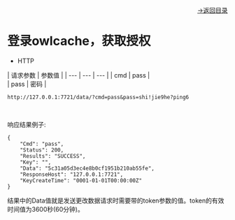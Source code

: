 [<p align="right">->返回目录</p>](../0.directory.md)

# 登录owlcache，获取授权
* HTTP

|   请求参数 |   参数值  | 
| --- | --- | --- |
|   cmd  |   pass  |  
|   pass  |  密码  |  
~~~shell
http://127.0.0.1:7721/data/?cmd=pass&pass=shi!jie9he?ping6
~~~
<br>

响应结果例子:
~~~shell
{
    "Cmd": "pass",
    "Status": 200,
    "Results": "SUCCESS",
    "Key": "",
    "Data": "5c31a05d3ec4e8b0cf1951b210ab55fe",
    "ResponseHost": "127.0.0.1:7721",
    "KeyCreateTime": "0001-01-01T00:00:00Z"
}
~~~
结果中的Data值就是发送更改数据请求时需要带的token参数的值。token的有效时间值为3600秒(60分钟)。